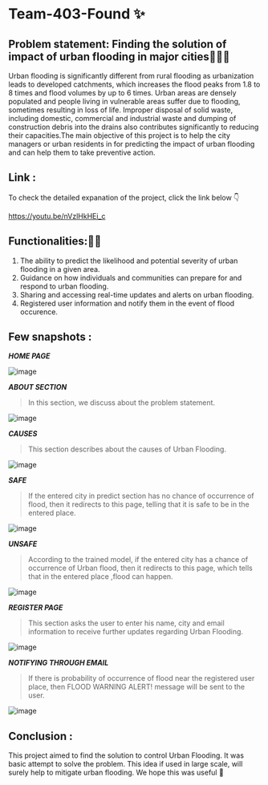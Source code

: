# Team-403-Found ✨

## Problem statement: Finding the solution of impact of urban flooding in major cities🤽🤽‍♂️

   Urban flooding is significantly different from rural flooding as urbanization leads to developed catchments, which increases the flood peaks from 1.8 to 8 times and flood volumes by up to 6 times. Urban areas are densely populated and people living in vulnerable areas suffer due to flooding, sometimes resulting in loss of life. 
Improper disposal of solid waste, including domestic, commercial and industrial waste and dumping of construction debris into the drains also contributes significantly to reducing their capacities.The main objective of this project is to help the city managers or urban residents in for predicting the impact of urban flooding and can help them to take preventive action.

## Link : 

   To check the detailed expanation of the project, click the link below 👇
   
   https://youtu.be/nVzlHkHEi_c
   
## Functionalities:🧑‍💻
1) The ability to predict the likelihood and potential severity of urban flooding in a given area.
2) Guidance on how individuals and communities can prepare for and respond to urban flooding.
3) Sharing and accessing real-time updates and alerts on urban flooding.
4) Registered user information and notify them in the event of flood occurence.

## Few snapshots :

*__HOME PAGE__*

![image](https://user-images.githubusercontent.com/110705457/208271026-480ab79f-7dd0-43a3-bbfd-d75459f2c6ca.png)

*__ABOUT SECTION__*

> In this section, we discuss about the problem statement.

![image](https://user-images.githubusercontent.com/110705457/208271057-7fb056c5-3077-481c-86cd-a215ed0906b3.png)

*__CAUSES__*
> This section describes about the causes of Urban Flooding.

![image](https://user-images.githubusercontent.com/110705457/208271069-94d88f76-9285-4b5d-9965-922a9535db5a.png)

*__SAFE__*

> If the entered city in predict section has no chance of occurrence of flood, then it redirects to this page, telling that it is safe to be in the entered place. 

![image](https://user-images.githubusercontent.com/110705457/208271078-f8256d97-1fac-413e-a135-0262289bcb23.png)

*__UNSAFE__*

> According to the trained model, if the entered city has a chance of occurrence of Urban flood, then it redirects to this page, which tells that in the entered place ,flood can happen.

![image](https://user-images.githubusercontent.com/110705457/208271081-bda42062-0a29-48e3-a1a9-ecb860e1d4c1.png)

*__REGISTER PAGE__*

> This section asks the user to enter his name, city and email information to receive further updates regarding Urban Flooding.

![image](https://user-images.githubusercontent.com/110705457/208271090-fcf61f96-c0c3-4aa5-a3b3-edfe7352ff99.png)

*__NOTIFYING THROUGH EMAIL__*

> If there is probability of occurrence of flood near the registered user place, then FLOOD WARNING ALERT! message will be sent to the user.

![image](https://user-images.githubusercontent.com/110705457/208271093-b794990f-3018-44bc-bc53-f005508ad6be.png)


## Conclusion :

   This project aimed to find the solution to control Urban Flooding. It was basic attempt to solve the problem. This idea if used in large scale, will surely help to mitigate urban flooding. We hope this was useful 🤩
